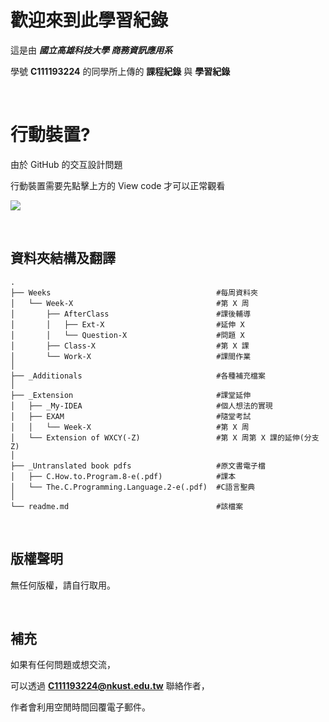 # 歡迎來到此學習紀錄

這是由 ***國立高雄科技大學 商務資訊應用系***

學號 **C111193224** 的同學所上傳的 **課程紀錄** 與 **學習紀錄**

&emsp;
# 行動裝置?
由於 GitHub 的交互設計問題

行動裝置需要先點擊上方的 View code 才可以正常觀看

![](https://cutt.ly/MobileHowToLook)

&emsp;
## 資料夾結構及翻譯

    .
    ├── Weeks                                     #每周資料夾
    │   └── Week-X                                #第 X 周
    │       ├── AfterClass                        #課後輔導
    │       │   ├── Ext-X                         #延伸 X
    │       │   └── Question-X                    #問題 X
    │       ├── Class-X                           #第 X 課
    │       └── Work-X                            #課間作業
    │
    ├── _Additionals                              #各種補充檔案
    │
    ├── _Extension                                #課堂延伸
    │   ├── _My-IDEA                              #個人想法的實現
    │   ├── EXAM                                  #隨堂考試
    │   │   └── Week-X                            #第 X 周
    │   └── Extension of WXCY(-Z)                 #第 X 周第 X 課的延伸(分支 Z)
    │
    ├── _Untranslated book pdfs                   #原文書電子檔
    │   ├── C.How.to.Program.8-e(.pdf)            #課本
    │   └── The.C.Programming.Language.2-e(.pdf)  #C語言聖典
    │
    └── readme.md                                 #該檔案

&emsp;
## 版權聲明
無任何版權，請自行取用。

&emsp;
## 補充
如果有任何問題或想交流，

可以透過 **C111193224@nkust.edu.tw** 聯絡作者，

作者會利用空閒時間回覆電子郵件。